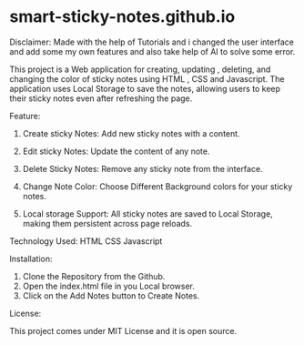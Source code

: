 # smart-sticky-notes.github.io

Disclaimer: Made with the help of Tutorials and i changed the user interface and add some my own features and also take help of AI to solve some error. 
 
 This project is a Web application for creating, updating , deleting, and changing the color of sticky notes using HTML , CSS and Javascript. The application uses Local Storage to save the notes, allowing users to keep their sticky notes even after refreshing the page.

 Feature:
 1. Create sticky Notes: Add new sticky notes with a content.

 2. Edit sticky Notes: Update the content of any note.

 3. Delete Sticky Notes: Remove any sticky note from the interface.

 4. Change Note Color: Choose Different Background colors for your sticky notes.

 5. Local storage Support: All sticky notes are saved to Local Storage, making them persistent across page reloads.


 Technology Used:
 HTML
 CSS
 Javascript

 Installation:

 1. Clone the Repository from the Github.
 2. Open the index.html file in you Local browser.
 3. Click on the Add Notes button to Create Notes.

 License:

 This project comes under MIT License and it is open source.
